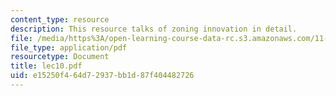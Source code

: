 ```yaml
---
content_type: resource
description: This resource talks of zoning innovation in detail.
file: /media/https%3A/open-learning-course-data-rc.s3.amazonaws.com/11-360-community-growth-and-land-use-planning-fall-2005/e15250f464d72937bb1d87f404482726_lec10.pdf
file_type: application/pdf
resourcetype: Document
title: lec10.pdf
uid: e15250f4-64d7-2937-bb1d-87f404482726
---
```


